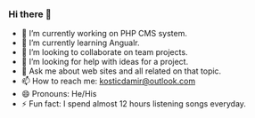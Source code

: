 ### Hi there 👋

<!--
**damirkostic/damirkostic** is a ✨ _special_ ✨ repository because its `README.md` (this file) appears on your GitHub profile.

Here are some ideas to get you started:
-->

- 🔭 I’m currently working on PHP CMS system.
- 🌱 I’m currently learning Angualr.
- 👯 I’m looking to collaborate on team projects.
- 🤔 I’m looking for help with ideas for a project.
- 💬 Ask me about web sites and all related on that topic.
- 📫 How to reach me: kosticdamir@outlook.com
- 😄 Pronouns: He/His
- ⚡ Fun fact: I spend almost 12 hours listening songs everyday. 
